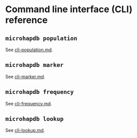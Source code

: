 # Command line interface (CLI) reference


## `microhapdb population`

See [cli-population.md](cli-population.md).


## `microhapdb marker`

See [cli-marker.md](cli-marker.md).


## `microhapdb frequency`

See [cli-frequency.md](cli-frequency.md).


## `microhapdb lookup`

See [cli-lookup.md](cli-lookup.md).

